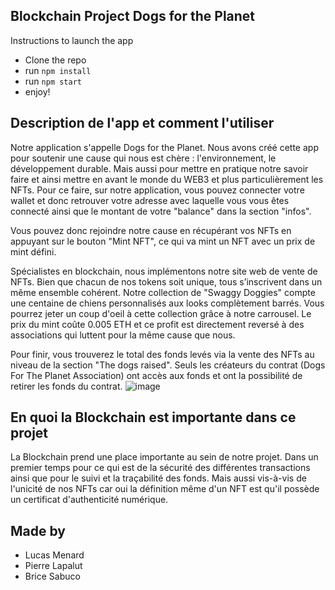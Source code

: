 ## Blockchain Project Dogs for the Planet

Instructions to launch the app

- Clone the repo
- run `npm install`
- run `npm start`
- enjoy!

## Description de l'app et comment l'utiliser

Notre application s'appelle Dogs for the Planet. Nous avons créé cette app pour soutenir une cause qui nous est chère : l'environnement, le développement durable. Mais aussi pour mettre en pratique notre savoir faire et ainsi mettre en avant le monde du WEB3 et plus particulièrement les NFTs. Pour ce faire, sur notre application, vous pouvez connecter votre wallet et donc retrouver votre adresse avec laquelle vous vous êtes connecté ainsi que le montant de votre "balance" dans la section "infos".

Vous pouvez donc rejoindre notre cause en récupérant vos NFTs en appuyant sur le bouton "Mint NFT", ce qui va mint un NFT avec un prix de mint défini.

Spécialistes en blockchain, nous implémentons notre site web de vente de NFTs. Bien que chacun de nos tokens soit unique, tous s’inscrivent dans un même ensemble cohérent. Notre collection de "Swaggy Doggies" compte une centaine de chiens personnalisés aux looks complètement barrés. Vous pourrez jeter un coup d'oeil à cette collection grâce à notre carrousel. Le prix du mint coûte 0.005 ETH et ce profit est directement reversé à des associations qui luttent pour la même cause que nous.

Pour finir, vous trouverez le total des fonds levés via la vente des NFTs au niveau de la section "The dogs raised". Seuls les créateurs du contrat (Dogs For The Planet Association) ont accès aux fonds et ont la possibilité de retirer les fonds du contrat.
![image](https://user-images.githubusercontent.com/38218882/200934176-d6800565-47d6-4970-b87f-95bf1d2fb705.png)

## En quoi la Blockchain est importante dans ce projet

La Blockchain prend une place importante au sein de notre projet. Dans un premier temps pour ce qui est de la sécurité des différentes transactions ainsi que pour le suivi et la traçabilité des fonds. Mais aussi vis-à-vis de l'unicité de nos NFTs car oui la définition même d'un NFT est qu'il possède un certificat d'authenticité numérique.

## Made by

- Lucas Menard
- Pierre Lapalut
- Brice Sabuco
